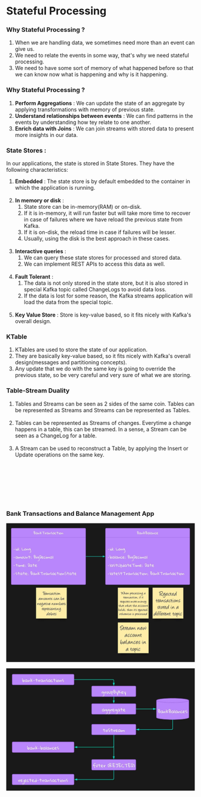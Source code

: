 # Stateful Processing

### Why Stateful Processing ?
1. When we are handling data, we sometimes need more than an event can give us.
2. We need to relate the events in some way, that's why we need stateful processing.
3. We need to have some sort of memory of what happened before so that we can know now what is happening and why is it happening.

### Why Stateful Processing ?
1. **Perform Aggregations** : We can update the state of an aggregate by applying transformations with memory of previous state.
2. **Understand relationships between events** : We can find patterns in the events by understanding how tey relate to one another.
3. **Enrich data with Joins** : We can join streams with stored data to present more insights in our data.

### State Stores :
In our applications, the state is stored in State Stores. They have the following characteristics:

1. **Embedded** : The state store is by default embedded to the container in which the application is running.
   <br></br>
2. **In memory or disk** :
    1. State store can be in-memory(RAM) or on-disk.
    2. If it is in-memory, it will run faster but will take more time to recover in case of failures where we have reload the previous state from Kafka.
    3. If it is on-disk, the reload time in case if failures will be lesser.
    4. Usually, using the disk is the best approach in these cases.
       <br></br>
3. **Interactive queries** :
    1. We can query these state stores for processed and stored data.
    2. We can implement REST APIs to access this data as well.
       <br></br>
4. **Fault Tolerant** :
    1. The data is not only stored in the state store, but it is also stored in special Kafka topic called ChangeLogs to avoid data loss.
    2. If the data is lost for some reason, the Kafka streams application will load the data from the special topic.
       <br></br>
5. **Key Value Store** : Store is key-value based, so it fits nicely with Kafka's overall design.

### KTable
1. KTables are used to store the state of our application.
2. They are basically key-value based, so it fits nicely with Kafka's overall design(messages and partitioning concepts).
3. Any update that we do with the same key is going to override the previous state, so be very careful and very sure of what we are storing.

### Table-Stream Duality
1. Tables and Streams can be seen as 2 sides of the same coin. Tables can be represented as Streams and Streams can be represented as Tables.
   <br></br>
2. Tables can be represented as Streams of changes. Everytime a change happens in a table, this can be streamed. In a sense, a Stream can be seen as a ChangeLog for a table.
   <br></br>
3. A Stream can be used to reconstruct a Table, by applying the Insert or Update operations on the same key.

<br></br>
<br></br>
<br></br>
### Bank Transactions and Balance Management App

![Image](https://github.com/Mnyu/kafka/blob/main/kafka-streams-bank-transactions/docs/dataModel.jpeg)

![Image](https://github.com/Mnyu/kafka/blob/main/kafka-streams-bank-transactions/docs/Topology.jpeg)